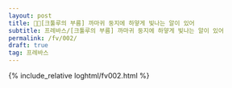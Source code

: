 ```yaml
---
layout: post
title: 🖤💚[크툴루의 부름] 까마귀 둥지에 하얗게 빛나는 알이 있어
subtitle: 프레바스/[크툴루의 부름] 까마귀 둥지에 하얗게 빛나는 알이 있어
permalink: /fv/002/
draft: true
tag: 프레바스
---
```


{% include_relative loghtml/fv002.html %}

  
